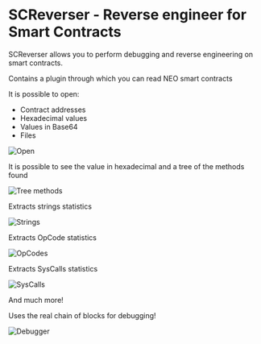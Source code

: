 # SCReverser - Reverse engineer for Smart Contracts

SCReverser allows you to perform debugging and reverse engineering on smart contracts.

Contains a plugin through which you can read NEO smart contracts

It is possible to open:
- Contract addresses
- Hexadecimal values
- Values in Base64
- Files

![Open](https://github.com/Red4Sec/SCReverser/blob/master/SCReverser/Resources/ImagesForReadme/2017-10-31%2019_44_12-Open.png?raw=true)

It is possible to see the value in hexadecimal and a tree of the methods found

![Tree methods](https://github.com/Red4Sec/SCReverser/blob/master/SCReverser/Resources/ImagesForReadme/2017-10-31%2019_44_53-SCReverser.png?raw=true)

Extracts strings statistics

![Strings](https://github.com/Red4Sec/SCReverser/blob/master/SCReverser/Resources/ImagesForReadme/2017-10-31%2019_45_13-SCReverser.png?raw=true)

Extracts OpCode statistics

![OpCodes](https://github.com/Red4Sec/SCReverser/blob/master/SCReverser/Resources/ImagesForReadme/2017-10-31%2019_45_21-SCReverser.png?raw=true)

Extracts SysCalls statistics

![SysCalls](https://github.com/Red4Sec/SCReverser/blob/master/SCReverser/Resources/ImagesForReadme/2017-10-31%2019_45_26-SCReverser.png?raw=true)

And much more!

Uses the real chain of blocks for debugging!

![Debugger](https://github.com/Red4Sec/SCReverser/blob/master/SCReverser/Resources/ImagesForReadme/2017-10-31%2019_46_34-SCReverser.png?raw=true)
